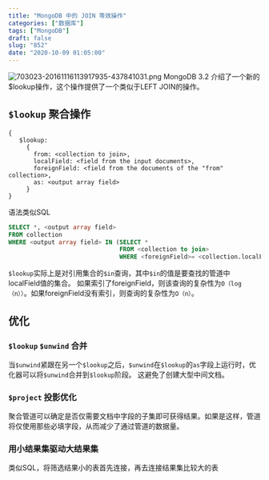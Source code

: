 ```yaml
---
title: "MongoDB 中的 JOIN 等效操作"
categories: ["数据库"]
tags: ["MongoDB"]
draft: false
slug: "852"
date: "2020-10-09 01:05:00"
---
```


![703023-20161116113917935-437841031.png](https://img.zhangchen915.com/2020/10/2125607148.png)
MongoDB 3.2 介绍了一个新的$lookup操作，这个操作提供了一个类似于LEFT JOIN的操作。

## `$lookup` 聚合操作

```text
{
   $lookup:
     {
       from: <collection to join>,
       localField: <field from the input documents>,
       foreignField: <field from the documents of the "from" collection>,
       as: <output array field>
     }
}
```

语法类似SQL

```sql
SELECT *, <output array field>
FROM collection
WHERE <output array field> IN (SELECT *
                               FROM <collection to join>
                               WHERE <foreignField>= <collection.localField>);
```
`$lookup`实际上是对引用集合的`$in`查询，其中`$in`的值是要查找的管道中localField值的集合。
如果索引了foreignField，则该查询的复杂性为`O（log（n））`。如果foreignField没有索引，则查询的复杂性为`O（n）`。

## 优化

### `$lookup` `$unwind` 合并
当`$unwind`紧跟在另一个`$lookup`之后，`$unwind`在`$lookup`的`as`字段上运行时，优化器可以将`$unwind`合并到`$lookup`阶段。 这避免了创建大型中间文档。

### `$project` 投影优化
聚合管道可以确定是否仅需要文档中字段的子集即可获得结果。如果是这样，管道将仅使用那些必填字段，从而减少了通过管道的数据量。

### 用小结果集驱动大结果集
类似SQL，将筛选结果小的表首先连接，再去连接结果集比较大的表

